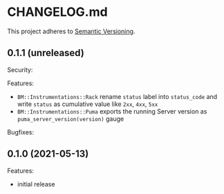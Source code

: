 # CHANGELOG.md

This project adheres to [Semantic Versioning](http://semver.org/spec/v2.0.0.html).

## 0.1.1 (unreleased)

Security:

Features:

- `BM::Instrumentations::Rack` rename `status` label into `status_code` and write `status` as cumulative value
  like `2xx`, `4xx`, `5xx`
- `BM::Instrumentations::Puma` exports the running Server version as `puma_server_version(version)` gauge

Bugfixes:

## 0.1.0 (2021-05-13)

Features:

  - initial release